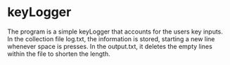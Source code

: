 # keyLogger
The program is a simple keyLogger that accounts for the users key inputs. In the collection file log.txt, the information is stored, starting a new line whenever space is presses. In the output.txt, it deletes the empty lines within the file to shorten the length.

